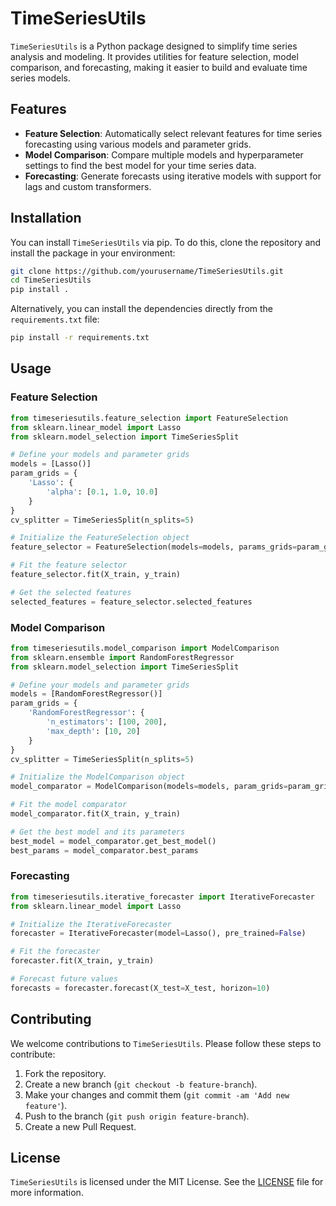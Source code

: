 # TimeSeriesUtils

`TimeSeriesUtils` is a Python package designed to simplify time series analysis and modeling. It provides utilities for feature selection, model comparison, and forecasting, making it easier to build and evaluate time series models.

## Features

- **Feature Selection**: Automatically select relevant features for time series forecasting using various models and parameter grids.
- **Model Comparison**: Compare multiple models and hyperparameter settings to find the best model for your time series data.
- **Forecasting**: Generate forecasts using iterative models with support for lags and custom transformers.

## Installation

You can install `TimeSeriesUtils` via pip. To do this, clone the repository and install the package in your environment:

```bash
git clone https://github.com/yourusername/TimeSeriesUtils.git
cd TimeSeriesUtils
pip install .
```

Alternatively, you can install the dependencies directly from the `requirements.txt` file:

```bash
pip install -r requirements.txt
```

## Usage

### Feature Selection

```python
from timeseriesutils.feature_selection import FeatureSelection
from sklearn.linear_model import Lasso
from sklearn.model_selection import TimeSeriesSplit

# Define your models and parameter grids
models = [Lasso()]
param_grids = {
    'Lasso': {
        'alpha': [0.1, 1.0, 10.0]
    }
}
cv_splitter = TimeSeriesSplit(n_splits=5)

# Initialize the FeatureSelection object
feature_selector = FeatureSelection(models=models, params_grids=param_grids, cv_splitter=cv_splitter)

# Fit the feature selector
feature_selector.fit(X_train, y_train)

# Get the selected features
selected_features = feature_selector.selected_features
```

### Model Comparison

```python
from timeseriesutils.model_comparison import ModelComparison
from sklearn.ensemble import RandomForestRegressor
from sklearn.model_selection import TimeSeriesSplit

# Define your models and parameter grids
models = [RandomForestRegressor()]
param_grids = {
    'RandomForestRegressor': {
        'n_estimators': [100, 200],
        'max_depth': [10, 20]
    }
}
cv_splitter = TimeSeriesSplit(n_splits=5)

# Initialize the ModelComparison object
model_comparator = ModelComparison(models=models, param_grids=param_grids, cv_splitter=cv_splitter)

# Fit the model comparator
model_comparator.fit(X_train, y_train)

# Get the best model and its parameters
best_model = model_comparator.get_best_model()
best_params = model_comparator.best_params
```

### Forecasting

```python
from timeseriesutils.iterative_forecaster import IterativeForecaster
from sklearn.linear_model import Lasso

# Initialize the IterativeForecaster
forecaster = IterativeForecaster(model=Lasso(), pre_trained=False)

# Fit the forecaster
forecaster.fit(X_train, y_train)

# Forecast future values
forecasts = forecaster.forecast(X_test=X_test, horizon=10)
```

## Contributing

We welcome contributions to `TimeSeriesUtils`. Please follow these steps to contribute:

1. Fork the repository.
2. Create a new branch (`git checkout -b feature-branch`).
3. Make your changes and commit them (`git commit -am 'Add new feature'`).
4. Push to the branch (`git push origin feature-branch`).
5. Create a new Pull Request.

## License

`TimeSeriesUtils` is licensed under the MIT License. See the [LICENSE](LICENSE) file for more information.
